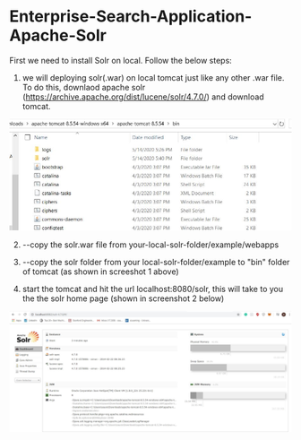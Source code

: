 # Enterprise-Search-Application-Apache-Solr


First we need to install Solr on local.
Follow the below steps:
1) we will deploying solr(.war) on local tomcat just like any other .war file. To do this, downlaod apache solr (https://archive.apache.org/dist/lucene/solr/4.7.0/) and download tomcat.
&nbsp;
&nbsp;


![](screenshots/1.JPG)

2) --copy the solr.war file from your-local-solr-folder/example/webapps &nbsp;
3) --copy the solr folder  from your local-solr-folder/example to "bin" folder of tomcat (as shown in screeshot 1 above)&nbsp;

4) start the tomcat and hit the url localhost:8080/solr, this will take to you the the solr home page (shown in screenshot 2 below)&nbsp;

![](screenshots/2.JPG)
